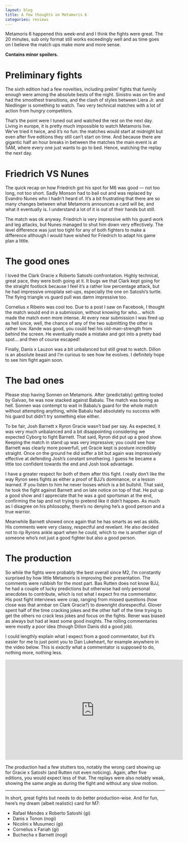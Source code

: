 ```yaml
---
layout: blog
title: A few thoughts on Metamoris 6
categories: reviews
---
```

Metamoris 6 happened this week-end and I think the fights were great. The 20 minutes, sub only format still works exceedingly well and as time goes on I believe the match ups make more and more sense. 

**Contains minor spoilers.**

# Preliminary fights

The sixth edition had a few novelties, including prelim’ fights that funnily enough were among the absolute bests of the night. Sinistro was on fire and had the smoothest transitions, and the clash of styles between Liera Jr. and Niedlinger is something to watch. Two very technical matches with a lot of action from hungry competitors.

That’s the point were I tuned out and watched the rest on the next day. Living in europe, it is pretty much impossible to watch Metamoris live. We’ve tried it twice, and it’s no fun: the matches would start at midnight but even after five editions they still can’t start on time. And because there are gigantic half an hour breaks in between the matches the main event is at 5AM, where every one just wants to go to bed. Hence, watching the replay the next day.

# Friedrich VS Nunes

The quick recap on how Friedrich got his spot for M6 was good — not too long, not too short. Sadly Monson had to bail out and was replaced by Evandro Nunes who I hadn’t heard of. It’s a bit frustrating that there are so many changes between what Metamoris announces a card will be, and what it eventually is. I understand a lot of it is out of their hands but still.

The match was ok anyway. Friedrich is very impressive with his guard work and leg attacks, but Nunes managed to shut him down very effectively. The level difference was just too tight for any of both fighters to make a difference although I would have wished for Friedrich to adapt his game plan a little.

# The good ones

I loved the Clark Gracie x Roberto Satoshi confrontation. Highly technical, great pace, they were both going at it. It bugs we that Clark kept going for the straight footlock because I feel it’s a rather low percentage attack, but he had impressive omoplata set-ups, especially the one on Satoshi’s turtle. The flying triangle vs guard pull was damn impressive too.

Cornelius x Ribeiro was cool too. Due to a post I saw on Facebook, I thought the match would end in a submission, without knowing for who… which made the match even more intense. At every near submission I was fired up as hell since, well, the chance of any of the two submitting the other is rather low. Xande was good, you could feel his old-man-strength from behind the screen. He eventually made a mistake and got into a pretty bad spot… and then of course escaped!

Finally, Danis x Lauzon was a bit unbalanced but still great to watch. Dillon is an absolute beast and I’m curious to see how he evolves. I definitely hope to see him fight again soon.

# The bad ones

Please stop having Sonnen on Metamoris. After (predictably) getting tooled by Galvao, he was now stacked against Babalu. The match was boring as hell. Sonnen was contempt to wait in Babalu’s guard for the whole match without attempting anything, while Babalu had absolutely nu success with his guard but didn’t try something else either.

To be fair, Josh Barnett x Ryron Gracie wasn’t bad per say. As expected, it was very much unbalanced and a bit disappointing considering we expected Cyborg to fight Barnett. That said, Ryron did put up a good show. Keeping the match in stand up was very impressive; you could see how Barnett was clearly more powerfull, yet Gracie kept is posture incredibly straight. Once on the ground he did suffer a bit but again was impressively effective at defending Josh’s constant smothering. I guess he became a little too confident towards the end and Josh took advantage.

I have a greater respect for both of them after this fight. I really don’t like the way Ryron sees fights as either a proof of BJJ’s dominance, or a lesson learned. If you listen to him he never looses which is a bit bullshit. That said, he took the fight against Barnett and on late notice on top of that. He put up a good show and I appreciate that he was a god sportsman at the end, confirming the tap and not trying to pretend like it didn’t happen. As much as I disagree on his philosophy, there’s no denying he’s a good person and a true warrior.

Meanwhile Barnett showed once again that he has smarts as wel as skills. His comments were very classy, respectful and revelant. He also decided not to rip Ryrons ankle apart when he could, which to me is another sign of someone who’s not just a good fighter but also a good person.

# The production

So while the fights were probably the best overall since M2, I’m constantly surprised by how little Metamoris is improving their presentation. The comments were rubbish for the most part. Bas Rutten does not know BJJ, he had a couple of lucky predictions but otherwise had only personal anecdotes to contribute, which is not what I expect fro ma commentator. His post fight interviews were crap, ranging from missed questions (how close was that armbar on Clark Gracie?) to downright disrespectful. Glover spent half of the time cracking jokes and the other half of the time trying to get the others no crack less jokes and focus on the fights. Rener was biased as always but had at least some good insights. The rolling commentaries were mostly a poor idea (though Dillon Danis did a good job).

I could lengthly explain what I expect from a good commentator, but it’s easier for me to just point you to Dan Lukeheart, for example anywhere in the video below. This is _exactly_ what a commentator is supposed to do, nothing more, nothing less.

<iframe width="560" height="315" src="https://www.youtube.com/embed/HLdCZp7PY-g" frameborder="0" allowfullscreen></iframe>

The production had a few stutters too, notably the wrong card showing up for Gracie x Satoshi (and Rutten not even noticing). Again, after five editions, you would expect less of that. The replays were also notably weak, showing the same angle as during the fight and without any slow motion.

***

In short, great fights but needs to do better production-wise. And for fun, here’s my dream (albeit realistic) card for M7:

- Rafael Mendes x Roberto Satoshi (gi)
- Danis x Tonon (nogi)
- Nicolini x Musumeci (gi)
- Cornelius x Fariah (gi)
- Buchecha x Barnett (nogi)